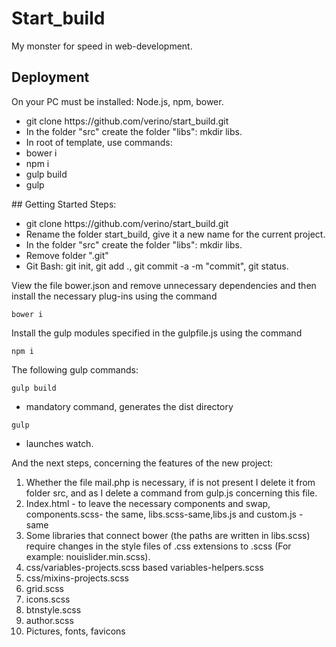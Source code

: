 # Start_build

My monster for speed in web-development.
## Deployment
On your PC must be installed: Node.js, npm, bower.
<ul>
<li>git clone https://github.com/verino/start_build.git</li>
<li>In the folder "src" create the folder "libs": mkdir libs.</li>
<li>In root of template, use commands:</li>
<li>bower i</li>
<li>npm i</li>
<li>gulp build</li>
<li>gulp</li>
</ul>
## Getting Started
Steps:
<ul>
<li>git clone https://github.com/verino/start_build.git</li>

<li>Rename the folder start_build, give it a new name for the current project.</li>

<li>In the folder "src" create the folder "libs": mkdir libs.</li>

<li>Remove folder ".git"</li>

<li>Git Bash: git init, git add ., git commit -a -m "commit", git status.</li>
</ul>

View the file bower.json and remove unnecessary dependencies and then install the necessary plug-ins using the command
```
bower i
```
Install the gulp modules specified in the gulpfile.js using the command
```
npm i
```
The following gulp commands:
```
gulp build
```

- mandatory command, generates the dist directory

```
gulp
```

- launches watch.



And the next steps, concerning the features of the new project:
<ol>
<li>Whether the file mail.php is necessary, if is not present I delete it from folder src, and as I delete a command from gulp.js concerning this file.</li>
<li>Index.html - to leave the necessary components and swap, components.scss- the same,
libs.scss-same,libs.js and custom.js - same</li>
<li>
Some libraries that connect bower (the paths are written in libs.scss) require changes in the style files of .css extensions to .scss (For example: nouislider.min.scss).</li>
<li>css/variables-projects.scss based variables-helpers.scss</li>
<li>css/mixins-projects.scss</li>
<li>grid.scss</li>
<li>icons.scss</li>
<li>btnstyle.scss</li>
<li>author.scss</li>
<li>Pictures, fonts, favicons</li>
</ol>





 

